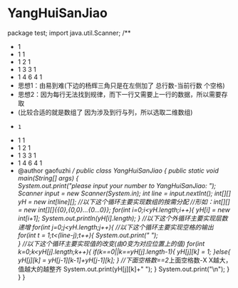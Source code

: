 # YangHuiSanJiao

package test;
import java.util.Scanner;
/**
 * 1
 * 1 1
 * 1 2 1
 * 1 3 3 1
 * 1 4 6 4 1
 * 思想1：由易到难(下边的杨辉三角只是在左侧加了  总行数-当前行数  个空格)
 * 思想2：因为每行无法找到规律，而下一行又需要上一行的数据，所以需要存取
 * (比较合适的就是数组了 因为涉及到行与列，所以选取二维数组)
 *     1
 *    1 1
 *   1 2 1
 *  1 3 3 1
 * 1 4 6 4 1
 * @author gaofuzhi
 */
public class YangHuiSanJiao {
	public static void main(String[] args) {	
		System.out.print("please input your number to YangHuiSanJiao: ");
		Scanner input = new Scanner(System.in);
		int line = input.nextInt();
		int[][] yH = new int[line][];
		//以下这个循环主要实现数组的按需分配
		//形如：int[][] = new int[][]{{0},{0,0}...{0...0}};
		for(int i=0;i<yH.length;i++){
			yH[i] = new int[i+1];
			System.out.println(yH[i].length);
		}
		//以下这个外循环主要实现层数递增
		for(int j=0;j<yH.length;j++){
			//以下这个循环主要实现空格的输出
			for(int t = 1;t<(line-j);t++){
				System.out.print("     ");				
			}
			//以下这个循环主要实现值的改变(由0变为对应位置上的值)
			for(int k=0;k<yH[j].length;k++){
				if(k==0||k==yH[j].length-1){
					yH[j][k] = 1;
				}else{
					yH[j][k] = yH[j-1][k-1]+yH[j-1][k];
				}
			    //下面空格数==2*上面空格数-X   X越大，值越大的越整齐
				System.out.print(yH[j][k]+"       ");
			}
			System.out.print("\n"); 
		}
	}
}
